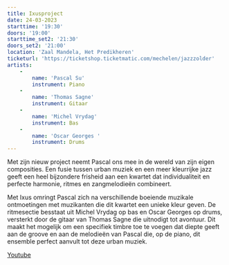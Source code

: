```yaml
---
title: Ixusproject
date: 24-03-2023
starttime: '19:30'
doors: '19:00'
starttime_set2: '21:30'
doors_set2: '21:00'
location: 'Zaal Mandela, Het Predikheren'
ticketurl: 'https://ticketshop.ticketmatic.com/mechelen/jazzzolder'
artists:
    -
        name: 'Pascal Su'
        instrument: Piano
    -
        name: 'Thomas Sagne'
        instrument: Gitaar
    -
        name: 'Michel Vrydag'
        instrument: Bas
    -
        name: 'Oscar Georges '
        instrument: Drums
---
```


Met zijn nieuw project neemt Pascal ons mee in de wereld van zijn eigen composities. Een fusie tussen urban muziek en een meer kleurrijke jazz geeft een heel bijzondere frisheid aan een kwartet dat individualiteit en perfecte harmonie, ritmes en zangmelodieën combineert.

Met Ixus omringt Pascal zich na verschillende boeiende muzikale ontmoetingen met muzikanten die dit kwartet een unieke kleur geven. De ritmesectie besstaat uit Michel Vrydag op bas en Oscar Georges op drums, versterkt door de gitaar van Thomas Sagne die uitnodigt tot avontuur. Dit maakt het mogelijk om een specifiek timbre toe te voegen dat diepte geeft aan de groove en aan de melodieën van Pascal die, op de piano, dit ensemble perfect aanvult tot deze urban muziek. 

[Youtube](https://www.youtube.com/watch?v=3lPwozY-rC8)